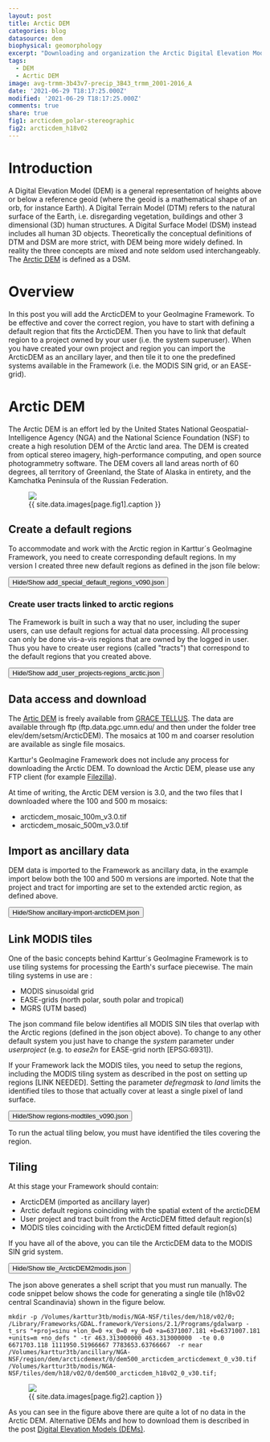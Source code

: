 ```yaml
---
layout: post
title: Arctic DEM
categories: blog
datasource: dem
biophysical: geomorphology
excerpt: "Downloading and organization the Arctic Digital Elevation Model (DEM)"
tags:
  - DEM
  - Acrtic DEM
image: avg-trmm-3b43v7-precip_3B43_trmm_2001-2016_A
date: '2021-06-29 T18:17:25.000Z'
modified: '2021-06-29 T18:17:25.000Z'
comments: true
share: true
fig1: arcticdem_polar-stereographic
fig2: arcticdem_h18v02
---
```

<script src="https://karttur.github.io/common/assets/js/karttur/togglediv.js"></script>

# Introduction

A Digital Elevation Model (DEM) is a general representation of heights above or below a reference geoid (where the geoid is a mathematical shape of an orb, for instance Earth). A Digital Terrain Model (DTM) refers to the natural surface of the Earth, i.e. disregarding vegetation, buildings and other 3 dimensional (3D) human structures. A Digital Surface Model (DSM) instead includes all human 3D objects. Theoretically the conceptual definitions of DTM and DSM are more strict, with DEM being more widely defined. In reality the three concepts are mixed and note seldom used interchangeably. The [Arctic DEM](https://www.pgc.umn.edu/data/arcticdem/) is defined as a DSM.

# Overview

In this post you will add the ArcticDEM to your GeoImagine Framework. To be effective and cover the correct region, you have to start with defining a default region that fits the ArcticDEM. Then you have to link that default region to a project owned by your user (i.e. the system superuser). When you have created your own project and region you can import the ArcticDEM as an ancillary layer, and then tile it to one the predefined systems available in the Framework (i.e. the MODIS SIN grid, or an EASE-grid).

# Arctic DEM

The Arctic DEM is an effort led by the United States National Geospatial-Intelligence Agency (NGA) and the National Science Foundation (NSF) to create a high resolution DEM of the Arctic land area. The DEM is created from optical stereo imagery, high-performance computing, and open source photogrammetry software. The DEM covers all land areas north of 60 degrees, all territory of Greenland, the State of Alaska in entirety, and the Kamchatka Peninsula of the Russian Federation.

<figure>
<img src="{{ site.commonurl }}/images/{{ site.data.images[page.fig1].file }}">
<figcaption> {{ site.data.images[page.fig1].caption }} </figcaption>
</figure>

## Create a default regions

To accommodate and work with the Arctic region in Karttur´s GeoImagine Framework, you need to create corresponding default regions. In my version I created three new default regions as defined in the json file below:

<button id= "togglecreateregion" onclick="hiddencode('createregion')">Hide/Show add_special_default_regions_v090.json</button>

<div id="createregion" style="display:none">

{% capture text-capture %}
{% raw %}

```
{
  "userproject": {
    "userid": "karttur",
    "projectid": "karttur",
    "tractid": "karttur",
    "siteid": "*",
    "plotid": "*",
    "system": "system"
  },
  "period": {
    "timestep": "static"
  },
  "process": [
    {
      "processid": "DefaultRegionFromCoords",
      "overwrite": false,
      "parameters": {
        "regioncat": "global",
        "regionid": "arcticdem",
        "regionname": "Arctic circumpolar DEM",
        "parentid": "globe",
        "parentcat": "globe",
        "epsg": "4326",
        "stratum": "1",
        "minx": -180,
        "miny": 58,
        "maxx": 180,
        "maxy": 90,
        "version": "1.0",
        "title": "Global arctic DEM",
        "label": "Region covering 60 to 90 degrees north, coinciding with the core region of the Arctic DEM."
      },
      "dstpath": {
        "volume": "geoinfo2021"
      }
    },
    {
      "processid": "DefaultRegionFromCoords",
      "overwrite": false,
      "parameters": {
        "regioncat": "global",
        "regionid": "arcticland",
        "regionname": "Arctic circumpolar land",
        "parentid": "globe",
        "parentcat": "globe",
        "stratum": "1",
        "minx": -180,
        "miny": 58,
        "maxx": 180,
        "maxy": 84,
        "version": "1",
        "title": "Global arctic land zone",
        "label": "Region covering arctic cricumpolar land masses extending from 58 to 84 degrees north."
      },
      "dstpath": {
        "volume": "geoinfo2021"
      },
      "dstcomp": [
        {
          "arcticland": {
            "masked": "N",
            "measure": "N",
            "source": "karttur",
            "product": "pubroi",
            "content": "roi",
            "layerid": "defreg",
            "prefix": "defreg",
            "suffix": "v010",
            "dataunit": "boundary",
            "celltype": "vector",
            "cellnull": "0"
          }
        }
      ]
    },
    {
      "processid": "DefaultRegionFromCoords",
      "overwrite": false,
      "parameters": {
        "regioncat": "global",
        "regionid": "arcticdemext",
        "regionname": "Arctic circumpolar DEM",
        "parentid": "globe",
        "parentcat": "globe",
        "stratum": "1",
        "minx": -180,
        "miny": 50,
        "maxx": 180,
        "maxy": 90,
        "version": "1",
        "title": "Global arctic extended DEM",
        "label": "Region covering 50 to 90 degrees north, coinciding with the extended region of the Arctic DEM."
      }
    }
  ]
}
```

{% endraw %}
{% endcapture %}
{% include widgets/toggle-code.html  toggle-text=text-capture  %}
</div>

### Create user tracts linked to arctic regions

The Framework is built in such a way that no user, including the super users, can use default regions for actual data processing. All processing can only be done vis-a-vis regions that are owned by the logged in user. Thus you have to create user regions (called "tracts") that correspond to the default regions that you created above.

<button id= "togglecreatedefregproj" onclick="hiddencode('defregproj')">Hide/Show add_user_projects-regions_arctic.json</button>

<div id="defregproj" style="display:none">

{% capture text-capture %}
{% raw %}

```
{
  "userproject": {
    "userid": "karttur",
    "projectid": "karttur",
    "tractid": "karttur",
    "siteid": "*",
    "plotid": "*",
    "system": "system"
  },
  "period": {
    "timestep": "static"
  },
  "process": [
    {
      "processid": "ManageDefRegProj",
      "overwrite": false,
      "parameters": {
        "defaultregion": "arcticland",
        "tractid": "karttur-arcticland",
        "tractname": "karttur arcticland",
        "projid": "karttur-arcticland",
        "projname": "karttur arcticland",
        "tracttitle": "Karttur arcticland",
        "tractlabel": "Karttur arcticland",
        "projtitle": "Karttur arcticland",
        "projlabel": "Karttur arcticland"
      }
    },
    {
      "processid": "ManageDefRegProj",
      "overwrite": false,
      "parameters": {
        "defaultregion": "arcticdem",
        "tractid": "karttur-arcticdem",
        "tractname": "karttur arcticdem",
        "projid": "karttur-arcticdem",
        "projname": "karttur arcticdem",
        "tracttitle": "Karttur arcticdem",
        "tractlabel": "Karttur arcticdem",
        "projtitle": "Karttur arcticdem",
        "projlabel": "Karttur arcticdem"
      }
    },
    {
      "processid": "ManageDefRegProj",
      "overwrite": false,
      "parameters": {
        "defaultregion": "arcticdemext",
        "tractid": "karttur-arcticdemext",
        "tractname": "karttur arcticdemext",
        "projid": "karttur-arcticdemext",
        "projname": "karttur arcticdemext",
        "tracttitle": "Karttur arcticdemext",
        "tractlabel": "Karttur arcticdemext",
        "projtitle": "Karttur arcticdemext",
        "projlabel": "Karttur arcticdemext"
      }
    }
  ]
}

```
{% endraw %}
{% endcapture %}
{% include widgets/toggle-code.html  toggle-text=text-capture  %}
</div>

## Data access and download

The [Artic DEM](https://www.pgc.umn.edu/data/arcticdem/) is freely available from [GRACE TELLUS](http://data.pgc.umn.edu/elev/dem/setsm/ArcticDEM). The data are available through ftp (ftp.data.pgc.umn.edu/ and then under the folder tree elev/dem/setsm/ArcticDEM). The mosaics at 100 m and coarser resolution are available as single file mosaics.

Karttur's GeoImagine Framework does not include any process for downloading the Arctic DEM. To download the Arctic DEM, please use any FTP client (for example [Filezilla](https://filezilla-project.org)).

At time of writing, the Arctic DEM version is 3.0, and the two files that I downloaded where the 100 and 500 m mosaics:

- arcticdem_mosaic_100m_v3.0.tif
- arcticdem_mosaic_500m_v3.0.tif

## Import as ancillary data

DEM data is imported to the Framework as ancillary data, in the example import below both the 100 and 500 m versions are imported. Note that the project and tract for importing are set to the extended arctic region, as defined above.

<button id= "toggleimport" onclick="hiddencode('import')">Hide/Show ancillary-import-arcticDEM.json</button>

<div id="import" style="display:none">

{% capture text-capture %}
{% raw %}

```
{
  "userproject": {
    "userid": "karttur",
    "projectid": "karttur-arcticdemext",
    "tractid": "karttur-arcticdemext",
    "siteid": "*",
    "plotid": "*",
    "system": "ancillary"
  },
  "period": {
    "timestep": "static"
  },
  "process": [
    {
      "processid": "OrganizeAncillary",
      "overwrite": false,
      "parameters": {
        "importcode": "tif",
        "epsg": "3413",
        "orgid": "NGA-NSF",
        "dsname": "arctiddem",
        "dsversion": "3.0",
        "accessdate": "20181110",
        "regionid": "arcticdem",
        "regioncat": "global",
        "dataurl": "",
        "metaurl": "",
        "title": "Arctic DEM",
        "label": "Arctice Digitial Surface Model"
      },
      "srcpath": {
        "volume": "karttur",
        "hdr": "tif",
        "dat": "tif"
      },
      "dstpath": {
        "volume": "karttur",
        "hdr": "tif",
        "dat": "tif"
      },
      "srcraw": [
        {
          "dem500": {
            "datadir": "ancillary/arcticdem",
            "datafile": "arcticdem_mosaic_500m_v3.0",
            "datalayer": "DEM",
            "title": "Arctic DEM",
            "label": "Arctice Digitial Surface Modeln"
          },
          "dem100": {
            "datadir": "ancillary/arcticdem",
            "datafile": "arcticdem_mosaic_100m_v3.0",
            "title": "Arctic DEM",
            "label": "Arctice Digitial Surface Modeln"
          }
        }
      ],
      "dstcomp": [
        {
          "dem500": {
            "source": "NGA-NSF",
            "product": "arcticdem",
            "content": "dem",
            "layerid": "dem500",
            "prefix": "dem500",
            "suffix": "v30",
            "scalefac": 1,
            "offsetadd": 0,
            "dataunit": "masl",
            "celltype": "Float32",
            "cellnull": -9999,
            "measure": "R",
            "masked": "N"
          }
        },
        {
          "dem100": {
            "source": "NGA-NSF",
            "product": "arcticdem",
            "content": "dem",
            "layerid": "dem100",
            "prefix": "dem100",
            "suffix": "v30",
            "scalefac": 1,
            "offsetadd": 0,
            "dataunit": "masl",
            "celltype": "Float32",
            "cellnull": -9999,
            "measure": "R",
            "masked": "N"
          }
        }
      ]
    }
  ]
}
```

{% endraw %}
{% endcapture %}
{% include widgets/toggle-code.html  toggle-text=text-capture  %}
</div>

## Link MODIS tiles

One of the basic concepts behind Karttur´s GeoImagine Framework is to use tiling systems for processing the Earth's surface piecewise. The main tiling systems in use are :

- MODIS sinusoidal grid
- EASE-grids (north polar, south polar and tropical)
- MGRS (UTM based)

The json command file below identifies all MODIS SIN tiles that overlap with the Arctic regions (defined in the json object above). To change to any other default system you just have to change the _system_ parameter under _userproject_ (e.g. to _ease2n_ for EASE-grid north [EPSG:6931]).

If your Framework lack the MODIS tiles, you need to setup the regions, including the MODIS tiling system as described in the post on setting up regions [LINK NEEDED]. Setting the parameter _defregmask_ to _land_ limits the identified tiles to those that actually cover at least a single pixel of land surface.

<button id= "togglelinkmodis" onclick="hiddencode('linkmodis')">Hide/Show regions-modtiles_v090.json</button>

<div id="linkmodis" style="display:none">

{% capture text-capture %}
{% raw %}

```
{
  "userproject": {
    "userid": "karttur",
    "projectid": "karttur",
    "tractid": "karttur",
    "siteid": "*",
    "plotid": "*",
    "system": "modis"
  },
  "period": {
    "timestep": "static"
  },
  "process": [
    {
      "processid": "LinkDefaultRegionTiles",
      "overwrite": false,
      "version": "0.9",
      "verbose": 2,
      "parameters": {
        "defregmask": "land"
        },
      "srcpath": {
        "volume": "Ancillary",
        "hdr": "shp",
        "dat": "shp"
      },
      "srccomp": [
        {
          "regions": {
            "source": "karttur",
            "product": "roi",
            "content": "pubroi",
            "layerid": "defreg",
            "prefix": "defreg",
            "suffix": "v010"
          }
        }
      ]
    }
  ]
}
```

{% endraw %}
{% endcapture %}
{% include widgets/toggle-code.html  toggle-text=text-capture  %}
</div>

To run the actual tiling below, you must have identified the tiles covering the region.

## Tiling

At this stage your Framework should contain:

- ArcticDEM (imported as ancillary layer)
- Arctic default regions coinciding with the spatial extent of the arcticDEM
- User project and tract built from the ArcticDEM fitted default region(s)
- MODIS tiles coinciding with the ArcticDEM fitted default region(s)

If you have all of the above, you can tile the ArcticDEM data to the MODIS SIN grid system.

<button id= "toggletilings" onclick="hiddencode('tilingdiv')">Hide/Show tile_ArcticDEM2modis.json</button>

<div id="tilingdiv" style="display:none">

{% capture text-capture %}
{% raw %}

```
{
  "userproject": {
    "userid": "karttur",
    "projectid": "karttur-arcticdem",
    "tractid": "karttur-arcticdem",
    "siteid": "*",
    "plotid": "*",
    "system": "modis"
  },
  "period": {
    "timestep": "static"
  },
  "process": [
    {
      "processid": "TileAncillaryRegion",
      "version": "1.3",
      "overwrite": false,
      "parameters": {
        "defregid": "arcticdemext",
        "tr_xres": 500,
        "tr_yres": 500,
        "resample": "near",
        "asscript": false
      },
      "srcpath": {
        "volume": "karttur"
      },
      "dstpath": {
        "volume": "karttur"
      },
      "srccomp": [
        {
          "dem500": {
            "source": "NGA-NSF",
            "product": "arcticdem",
            "content": "dem",
            "layerid": "dem500",
            "prefix": "dem500",
            "suffix": "v30"
          }
        }
      ],
      "dstcopy": [
        {
          "dem500": {
            "srccomp": "dem_dem500",
            "layerid": "dem500"
          }
        }
      ]
    }
  ]
}

```

{% endraw %}
{% endcapture %}
{% include widgets/toggle-code.html  toggle-text=text-capture  %}
</div>

The json above generates a shell script that you must run manually. The code snippet below shows the code for generating a single tile (h18v02 central Scandinavia) shown in the figure below.

```
mkdir -p /Volumes/karttur3tb/modis/NGA-NSF/tiles/dem/h18/v02/0;
/Library/Frameworks/GDAL.framework/Versions/2.1/Programs/gdalwarp -t_srs "+proj=sinu +lon_0=0 +x_0=0 +y_0=0 +a=6371007.181 +b=6371007.181 +units=m +no_defs " -tr 463.313000000 463.313000000  -te 0.0 6671703.118 1111950.51966667 7783653.63766667  -r near  /Volumes/karttur3tb/ancillary/NGA-NSF/region/dem/arcticdemext/0/dem500_arcticdem_arcticdemext_0_v30.tif /Volumes/karttur3tb/modis/NGA-NSF/tiles/dem/h18/v02/0/dem500_arcticdem_h18v02_0_v30.tif;
```

<figure>
<img src="{{ site.commonurl }}/images/{{ site.data.images[page.fig2].file }}">
<figcaption> {{ site.data.images[page.fig2].caption }} </figcaption>
</figure>

As you can see in the figure above there are quite a lot of no data in the Arctic DEM. Alternative DEMs and how to download them is described in the post [Digital Elevation Models (DEMs)](../blog-global-dems).
